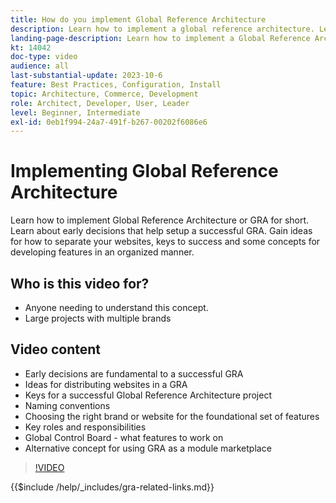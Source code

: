 ```yaml
---
title: How do you implement Global Reference Architecture
description: Learn how to implement a global reference architecture. Learn ideas for distributing your websites, keys for success and roles needed to ensure your Global Reference Architecture project starts off on the right track.
landing-page-description: Learn how to implement a Global Reference Architecture with Adobe Commerce
kt: 14042
doc-type: video
audience: all
last-substantial-update: 2023-10-6
feature: Best Practices, Configuration, Install
topic: Architecture, Commerce, Development
role: Architect, Developer, User, Leader
level: Beginner, Intermediate
exl-id: 0eb1f994-24a7-491f-b267-00202f6086e6
---
```

# Implementing Global Reference Architecture

Learn how to implement Global Reference Architecture or GRA for short. Learn about early decisions that help setup a successful GRA. Gain ideas for how to separate your websites, keys to success and some concepts for developing features in an organized manner.

## Who is this video for?

* Anyone needing to understand this concept.
* Large projects with multiple brands

## Video content

* Early decisions are fundamental to a successful GRA
* Ideas for distributing websites in a GRA
* Keys for a successful Global Reference Architecture project
* Naming conventions
* Choosing the right brand or website for the foundational set of features
* Key roles and responsibilities
* Global Control Board - what features to work on
* Alternative concept for using GRA as a module marketplace

>[!VIDEO](https://video.tv.adobe.com/v/3424702?learn=on)

{{$include /help/_includes/gra-related-links.md}}
